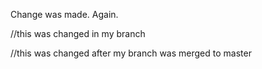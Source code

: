 Change was made. 
Again. 

//this was changed in my branch

//this was changed after my branch was merged to master 

